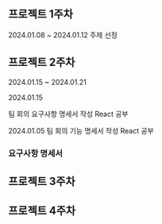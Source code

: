 
## 프로젝트 1주차

2024.01.08 ~ 2024.01.12
주제 선정

## 프로젝트 2주차

2024.01.15 ~ 2024.01.21

2024.01.15

팀 회의
요구사항 명세서 작성
React 공부

2024.01.05
팀 회의
기능 명세서 작성
React 공부

### 요구사항 명세서

## 프로젝트 3주차


## 프로젝트 4주차
